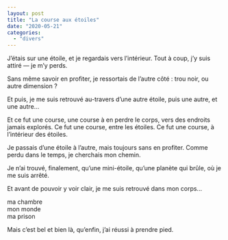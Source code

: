 ```yaml
---
layout: post
title: "La course aux étoiles"
date: "2020-05-21"
categories:
  - "divers"
---
```


J’étais sur une étoile, et je regardais vers l’intérieur. Tout à coup, j’y suis attiré — je m’y perds.

Sans même savoir en profiter, je ressortais de l’autre côté : trou noir, ou autre dimension ?  

Et puis, je me suis retrouvé au-travers d’une autre étoile, puis une autre, et une autre...  

Et ce fut une course, une course à en perdre le corps, vers des endroits jamais explorés. Ce fut une course, entre les étoiles. Ce fut une course, à l’intérieur des étoiles.  

Je passais d’une étoile à l’autre, mais toujours sans en profiter. Comme perdu dans le temps, je cherchais mon chemin.  

Je n’ai trouvé, finalement, qu’une mini-étoile, qu’une planète qui brûle, où je me suis arrêté.  

Et avant de pouvoir y voir clair, je me suis retrouvé dans mon corps...  

ma chambre  
mon monde  
ma prison  

Mais c’est bel et bien là, qu’enfin, j’ai réussi à prendre pied.  
